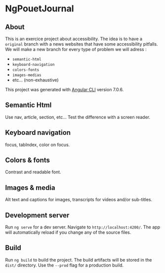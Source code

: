 # NgPouetJournal
## About
This is an exercice project about accessibility. The idea is to have a `original` branch with a news websites that have some accessibility pitfalls. We will make a new branch for every type of problem we will adress : 
- `semantic-html`
- `keyboard-navigation`
- `colors-fonts`
- `images-medias` 
- etc... (non-exhaustive)

This project was generated with [Angular CLI](https://github.com/angular/angular-cli) version 7.0.6.

## Semantic Html
Use nav, article, section, etc... Test the difference with a screen reader.

## Keyboard navigation
focus, tabIndex, color on focus.

## Colors & fonts
Contrast and readable font.

## Images & media
Alt text and captions for images, transcripts for videos and/or sub-titles.


## Development server

Run `ng serve` for a dev server. Navigate to `http://localhost:4200/`. The app will automatically reload if you change any of the source files.

## Build

Run `ng build` to build the project. The build artifacts will be stored in the `dist/` directory. Use the `--prod` flag for a production build.
